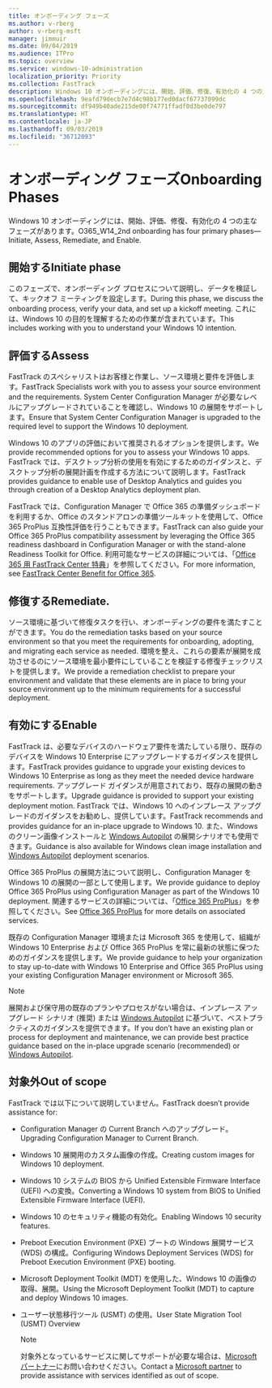 ```yaml
---
title: オンボーディング フェーズ
ms.author: v-rberg
author: v-rberg-msft
manager: jimmuir
ms.date: 09/04/2019
ms.audience: ITPro
ms.topic: overview
ms.service: windows-10-administration
localization_priority: Priority
ms.collection: FastTrack
description: Windows 10 オンボーディングには、開始、評価、修復、有効化の 4 つの主なフェーズがあります。
ms.openlocfilehash: 9eafd79decb7e7d4c98b177ed0dacf67737099dc
ms.sourcegitcommit: df949b40ade215de00f74771ffadf0d3be0de797
ms.translationtype: HT
ms.contentlocale: ja-JP
ms.lasthandoff: 09/03/2019
ms.locfileid: "36712093"
---
```

# <a name="onboarding-phases"></a><span data-ttu-id="dd207-103">オンボーディング フェーズ</span><span class="sxs-lookup"><span data-stu-id="dd207-103">Onboarding Phases</span></span>

<span data-ttu-id="dd207-104">Windows 10 オンボーディングには、開始、評価、修復、有効化の 4 つの主なフェーズがあります。</span><span class="sxs-lookup"><span data-stu-id="dd207-104">O365_W14_2nd onboarding has four primary phases—Initiate, Assess, Remediate, and Enable.</span></span>

## <a name="initiate"></a><span data-ttu-id="dd207-105">開始する</span><span class="sxs-lookup"><span data-stu-id="dd207-105">Initiate phase</span></span>

<span data-ttu-id="dd207-106">このフェーズで、オンボーディング プロセスについて説明し、データを検証して、キックオフ ミーティングを設定します。</span><span class="sxs-lookup"><span data-stu-id="dd207-106">During this phase, we discuss the onboarding process, verify your data, and set up a kickoff meeting.</span></span> <span data-ttu-id="dd207-107">これには、Windows 10 の目的を理解するための作業が含まれています。</span><span class="sxs-lookup"><span data-stu-id="dd207-107">This includes working with you to understand your Windows 10 intention.</span></span>

## <a name="assess"></a><span data-ttu-id="dd207-108">評価する</span><span class="sxs-lookup"><span data-stu-id="dd207-108">Assess</span></span>

<span data-ttu-id="dd207-109">FastTrack のスペシャリストはお客様と作業し、ソース環境と要件を評価します。</span><span class="sxs-lookup"><span data-stu-id="dd207-109">FastTrack Specialists work with you to assess your source environment and the requirements.</span></span> <span data-ttu-id="dd207-110">System Center Configuration Manager が必要なレベルにアップグレードされていることを確認し、Windows 10 の展開をサポートします。</span><span class="sxs-lookup"><span data-stu-id="dd207-110">Ensure that System Center Configuration Manager is upgraded to the required level to support the Windows 10 deployment.</span></span> 

<span data-ttu-id="dd207-111">Windows 10 のアプリの評価において推奨されるオプションを提供します。</span><span class="sxs-lookup"><span data-stu-id="dd207-111">We provide recommended options for you to assess your Windows 10 apps.</span></span> <span data-ttu-id="dd207-112">FastTrack では、デスクトップ分析の使用を有効にするためのガイダンスと、デスクトップ分析の展開計画を作成する方法について説明します。</span><span class="sxs-lookup"><span data-stu-id="dd207-112">FastTrack provides guidance to enable use of Desktop Analytics and guides you through creation of a Desktop Analytics deployment plan.</span></span>

<span data-ttu-id="dd207-113">FastTrack では、Configuration Manager で Office 365 の準備ダッシュボードを利用するか、Office のスタンドアロンの準備ツールキットを使用して、Office 365 ProPlus 互換性評価を行うこともできます。</span><span class="sxs-lookup"><span data-stu-id="dd207-113">FastTrack can also guide your Office 365 ProPlus compatibility assessment by leveraging the Office 365 readiness dashboard in Configuration Manager or with the stand-alone Readiness Toolkit for Office.</span></span> <span data-ttu-id="dd207-114">利用可能なサービスの詳細については、「[Office 365 用 FastTrack Center 特典](O365-fasttrack-benefit-for-office-365.md)」を参照してください。</span><span class="sxs-lookup"><span data-stu-id="dd207-114">For more information, see [FastTrack Center Benefit for Office 365](O365-fasttrack-benefit-for-office-365.md).</span></span> 

## <a name="remediate"></a><span data-ttu-id="dd207-115">修復する</span><span class="sxs-lookup"><span data-stu-id="dd207-115">Remediate.</span></span>

<span data-ttu-id="dd207-116">ソース環境に基づいて修復タスクを行い、オンボーディングの要件を満たすことができます。</span><span class="sxs-lookup"><span data-stu-id="dd207-116">You do the remediation tasks based on your source environment so that you meet the requirements for onboarding, adopting, and migrating each service as needed.</span></span> <span data-ttu-id="dd207-117">環境を整え、これらの要素が展開を成功させるのにソース環境を最小要件にしていることを検証する修復チェックリストを提供します。</span><span class="sxs-lookup"><span data-stu-id="dd207-117">We provide a remediation checklist to prepare your environment and validate that these elements are in place to bring your source environment up to the minimum requirements for a successful deployment.</span></span> 

## <a name="enable"></a><span data-ttu-id="dd207-118">有効にする</span><span class="sxs-lookup"><span data-stu-id="dd207-118">Enable</span></span>

<span data-ttu-id="dd207-119">FastTrack は、必要なデバイスのハードウェア要件を満たしている限り、既存のデバイスを Windows 10 Enterprise にアップグレードするガイダンスを提供します。</span><span class="sxs-lookup"><span data-stu-id="dd207-119">FastTrack provides guidance to upgrade your existing devices to Windows 10 Enterprise as long as they meet the needed device hardware requirements.</span></span> <span data-ttu-id="dd207-120">アップグレード ガイダンスが用意されており、既存の展開の動きをサポートします。</span><span class="sxs-lookup"><span data-stu-id="dd207-120">Upgrade guidance is provided to support your existing deployment motion.</span></span> <span data-ttu-id="dd207-121">FastTrack では、Windows 10 へのインプレース アップグレードのガイダンスをお勧めし、提供しています。</span><span class="sxs-lookup"><span data-stu-id="dd207-121">FastTrack recommends and provides guidance for an in-place upgrade to Windows 10.</span></span> <span data-ttu-id="dd207-122">また、Windows のクリーン画像インストールと [Windows Autopilot](EMS-onboarding-phases.md#windows-autopilot) の展開シナリオでも使用できます。</span><span class="sxs-lookup"><span data-stu-id="dd207-122">Guidance is also available for Windows clean image installation and [Windows Autopilot](EMS-onboarding-phases.md#windows-autopilot) deployment scenarios.</span></span> 

<span data-ttu-id="dd207-123">Office 365 ProPlus の展開方法について説明し、Configuration Manager を Windows 10 の展開の一部として使用します。</span><span class="sxs-lookup"><span data-stu-id="dd207-123">We provide guidance to deploy Office 365 ProPlus using Configuration Manager as part of the Windows 10 deployment.</span></span> <span data-ttu-id="dd207-124">関連するサービスの詳細については、「[Office 365 ProPlus](O365-onboarding-and-migration.md#office-365-proplus)」を参照してください。</span><span class="sxs-lookup"><span data-stu-id="dd207-124">See [Office 365 ProPlus](O365-onboarding-and-migration.md#office-365-proplus) for more details on associated services.</span></span>

<span data-ttu-id="dd207-125">既存の Configuration Manager 環境または Microsoft 365 を使用して、組織が Windows 10 Enterprise および Office 365 ProPlus を常に最新の状態に保つためのガイダンスを提供します。</span><span class="sxs-lookup"><span data-stu-id="dd207-125">We provide guidance to help your organization to stay up-to-date with Windows 10 Enterprise and Office 365 ProPlus using your existing Configuration Manager environment or Microsoft 365.</span></span>

> [!NOTE]
> <span data-ttu-id="dd207-126">展開および保守用の既存のプランやプロセスがない場合は、インプレース アップグレード シナリオ (推奨) または [Windows Autopilot](EMS-onboarding-phases.md#windows-autopilot) に基づいて、ベストプラクティスのガイダンスを提供できます。</span><span class="sxs-lookup"><span data-stu-id="dd207-126">If you don’t have an existing plan or process for deployment and maintenance, we can provide best practice guidance based on the in-place upgrade scenario (recommended) or [Windows Autopilot](EMS-onboarding-phases.md#windows-autopilot).</span></span>

## <a name="out-of-scope"></a><span data-ttu-id="dd207-127">対象外</span><span class="sxs-lookup"><span data-stu-id="dd207-127">Out of scope</span></span>

<span data-ttu-id="dd207-128">FastTrack では以下について説明していません。</span><span class="sxs-lookup"><span data-stu-id="dd207-128">FastTrack doesn’t provide assistance for:</span></span>

- <span data-ttu-id="dd207-129">Configuration Manager の Current Branch へのアップグレード。</span><span class="sxs-lookup"><span data-stu-id="dd207-129">Upgrading Configuration Manager to Current Branch.</span></span>
- <span data-ttu-id="dd207-130">Windows 10 展開用のカスタム画像の作成。</span><span class="sxs-lookup"><span data-stu-id="dd207-130">Creating custom images for Windows 10 deployment.</span></span>
- <span data-ttu-id="dd207-131">Windows 10 システムの BIOS から Unified Extensible Firmware Interface (UEFI) への変換。</span><span class="sxs-lookup"><span data-stu-id="dd207-131">Converting a Windows 10 system from BIOS to Unified Extensible Firmware Interface (UEFI).</span></span>
- <span data-ttu-id="dd207-132">Windows 10 のセキュリティ機能の有効化。</span><span class="sxs-lookup"><span data-stu-id="dd207-132">Enabling Windows 10 security features.</span></span> 
- <span data-ttu-id="dd207-133">Preboot Execution Environment (PXE) ブートの Windows 展開サービス (WDS) の構成。</span><span class="sxs-lookup"><span data-stu-id="dd207-133">Configuring Windows Deployment Services (WDS) for Preboot Execution Environment (PXE) booting.</span></span>
- <span data-ttu-id="dd207-134">Microsoft Deployment Toolkit (MDT) を使用した、Windows 10 の画像の取得、展開。</span><span class="sxs-lookup"><span data-stu-id="dd207-134">Using the Microsoft Deployment Toolkit (MDT) to capture and deploy Windows 10 images.</span></span>
- <span data-ttu-id="dd207-135">ユーザー状態移行ツール (USMT) の使用。</span><span class="sxs-lookup"><span data-stu-id="dd207-135">User State Migration Tool (USMT) Overview</span></span>

  > [!NOTE]
  > <span data-ttu-id="dd207-136">対象外となっているサービスに関してサポートが必要な場合は、[Microsoft パートナー](https://go.microsoft.com/fwlink/?linkid=2080150)にお問い合わせください。</span><span class="sxs-lookup"><span data-stu-id="dd207-136">Contact a [Microsoft partner](https://go.microsoft.com/fwlink/?linkid=2080150) to provide assistance with services identified as out of scope.</span></span>

 